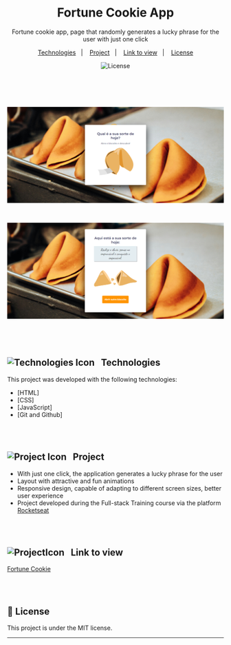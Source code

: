 <h1 align="center"> Fortune Cookie App </h1>

<p align="center">
Fortune cookie app, page that randomly generates a lucky phrase for the user with just one click
</p>

<p align="center">
  <a href="#Technologies">Technologies</a>&nbsp;&nbsp;&nbsp;|&nbsp;&nbsp;&nbsp;
  <a href="#Project">Project</a>&nbsp;&nbsp;&nbsp;|&nbsp;&nbsp;&nbsp;
  <a href="#Link-to-view">Link to view</a>&nbsp;&nbsp;&nbsp;|&nbsp;&nbsp;&nbsp;
  <a href="#memo-license">License</a>
</p>
<p align="center">
  <img alt="License" src="https://img.shields.io/static/v1?label=license&message=MIT&color=49AA26&labelColor=000000">
</p>

<br><br>
<h1 align="center">
  <img alt="Fortune cookie project" src="./assets/FortuneCookieBanner1.png" width="600"/>
</h1>

<h1 align="center">
  <img alt="Fortune cookie project" src="./assets/FortuneCookieBanner2.png" width="600"/>
</h1>

<br><br>
<h2 align="left" id="Technologies"> <img src=https://github.com/user-attachments/assets/aff6a111-103c-4037-a044-c9f9c10691cc alt="Technologies Icon" style="width:26px;">&nbsp;&nbsp; Technologies </h2>

This project was developed with the following technologies:
- [HTML]
- [CSS]
- [JavaScript]
- [Git and Github]

<br><br>
<h2 align="left" id="Project"> <img src=https://github.com/user-attachments/assets/7ac4a526-7c35-4f2d-a851-413c7f515e2c alt="Project Icon" style="width:28px;">&nbsp;&nbsp; Project </h2>

  - With just one click, the application generates a lucky phrase for the user </br>
  - Layout with attractive and fun animations </br>
  - Responsive design, capable of adapting to different screen sizes, better user experience </br>
  - Project developed during the Full-stack Training course via the platform [Rocketseat](https://app.rocketseat.com.br) </br>

  <br><br>
<h2 align="left" id="Link-to-view"> <img src=https://github.com/user-attachments/assets/01c56b54-2205-4397-8f3a-ee4474e317ff alt="ProjectIcon" style="width:26px;">&nbsp;&nbsp;   Link to view </h2>

[Fortune Cookie](https://lucasfernandesm.github.io/Fortune-Cookie-App/)

<br><br>
## :memo: License

This project is under the MIT license.

---
